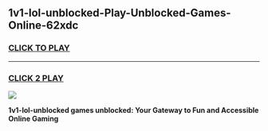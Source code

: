 
## 1v1-lol-unblocked-Play-Unblocked-Games-Online-62xdc
<h3>
<a href="https://premium76.site?title=1v1-lol-unblocked&ref=25A">CLICK TO PLAY</a></h3>
<hr>

<h3>
<a href="https://premium76.site?title=1v1-lol-unblocked&ref=25A">CLICK 2 PLAY</a>
  
</h3>

<a href="https://premium76.site?title=1v1-lol-unblocked&ref=25A"><img src="https://clearcache.store/games.png"></a>


**1v1-lol-unblocked games unblocked: Your Gateway to Fun and Accessible Online Gaming**

